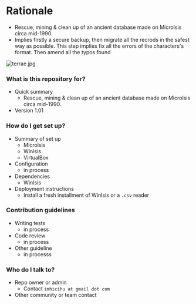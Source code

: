 # Rationale #
* Rescue, mining & clean up of an ancient database made on MicroIsis circa mid-1990. 
* Implies firstly a secure backup, then migrate all the recrods in the safest way as possible. This step implies fix all the errors of the characters's format. Then amend all the typos found

![terrae.jpg](https://bitbucket.org/repo/EBnakg/images/3473435035-terrae.jpg)

### What is this repository for? ###

* Quick summary
     - Rescue, mining & clean up of an ancient database made on MicroIsis circa mid-1990.
* Version 1.01

### How do I get set up? ###

* Summary of set up
     - MicroIsis
     - WinIsis
     - VirtualBox
* Configuration
     - in process
* Dependencies
     - WinIsis 
* Deployment instructions
     - Install a fresh installment of WinIsis or a `.csv` reader

### Contribution guidelines ###

* Writing tests
     - in process
* Code review
     - in process
* Other guideline
     - in processs

### Who do I talk to? ###

* Repo owner or admin
     - Contact `imhicihu at gmail dot com`
* Other community or team contact